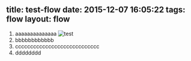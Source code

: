 title: test-flow
date: 2015-12-07 16:05:22
tags: flow
layout: flow
---

1. aaaaaaaaaaaaaa
![test](http://7xlbo3.com1.z0.glb.clouddn.com/2013/01/08/bt5_11.png)
2. bbbbbbbbbbbb
3. cccccccccccccccccccccccccccc
4. dddddddd